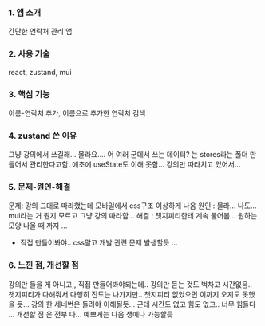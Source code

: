 ### 1. 앱 소개
  간단한 연락처 관리 앱
### 2. 사용 기술
  react, zustand, mui
### 3. 핵심 기능
  이름-연락처 추가, 이름으로 추가한 연락처 검색
### 4. zustand 쓴 이유
  그냥 강의에서 쓰길래... 몰라요.... 어 여러 군데서 쓰는 데이터? 는 stores라는 폴더 만들어서 관리한다고함. 애초에 useState도 이해 못함... 강의만 따라치고 있어서... 
### 5. 문제-원인-해결
  문제: 강의 그대로 따라했는데 모바일에서 css구조 이상하게 나옴
  원인 : 몰라... 나도... mui라는 거 뭔지 모르고 그냥 강의 따라함...
  해결 : 챗지피티한테 계속 물어봄... 원하는 모양 나올 때 까지 ... 
  * 직접 만들어봐야.. css말고 개발 관련 문제 발생할듯 ... 
### 6. 느낀 점, 개선할 점
  강의만 들을 게 아니고,, 직접 만들어봐야되는데.. 강의만 듣는 것도 벅차고 시간없음.. 챗지피티가 다해줘서 다행히 진도는 나가지만.. 챗지피티 없었으면 이까지 오지도 못했을 듯... 강의 한 세네번은 돌려야 이해될듯... 근데 시간도 없고 힘도 없고.. 너무 힘들다 ... 
  개선할 점 은 전부 다... 예쁘게는 다음 생에나 가능할듯